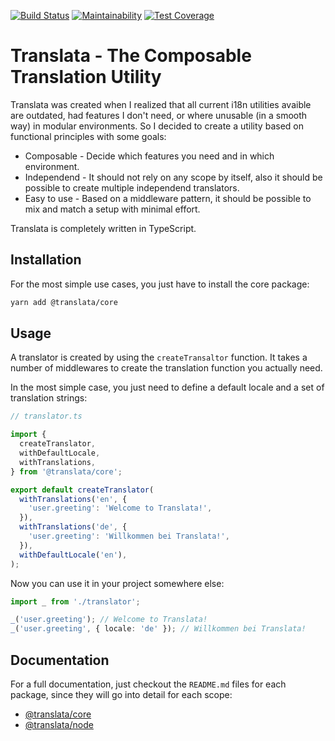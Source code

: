 [![Build Status](https://travis-ci.org/jeanfortheweb/translata.svg?branch=master)](https://travis-ci.org/jeanfortheweb/translata) [![Maintainability](https://api.codeclimate.com/v1/badges/29e376d945395da69418/maintainability)](https://codeclimate.com/github/jeanfortheweb/translata/maintainability) [![Test Coverage](https://api.codeclimate.com/v1/badges/947ddbd81606293ef9a8/test_coverage)](https://codeclimate.com/github/jeanfortheweb/translata/test_coverage)

# Translata - The Composable Translation Utility

Translata was created when I realized that all current i18n utilities avaible are outdated, had features I don't need, or where unusable (in a smooth way) in modular environments. So I decided
to create a utility based on functional principles with some goals:

- Composable - Decide which features you need and in which environment.
- Independend - It should not rely on any scope by itself, also it should be possible to create
  multiple independend translators.
- Easy to use - Based on a middleware pattern, it should be possible to mix and match a setup with minimal effort.

Translata is completely written in TypeScript.

## Installation

For the most simple use cases, you just have to install the core package:

```sh
yarn add @translata/core
```

## Usage

A translator is created by using the `createTransaltor` function. It takes a number of middlewares to create the translation function you actually need.

In the most simple case, you just need to define a default locale and a set of translation strings:

```ts
// translator.ts

import {
  createTranslator,
  withDefaultLocale,
  withTranslations,
} from '@translata/core';

export default createTranslator(
  withTranslations('en', {
    'user.greeting': 'Welcome to Translata!',
  }),
  withTranslations('de', {
    'user.greeting': 'Willkommen bei Translata!',
  }),
  withDefaultLocale('en'),
);
```

Now you can use it in your project somewhere else:

```ts
import _ from './translator';

_('user.greeting'); // Welcome to Translata!
_('user.greeting', { locale: 'de' }); // Willkommen bei Translata!
```

## Documentation

For a full documentation, just checkout the `README.md` files for each package, since they will go into detail for each scope:

- [@translata/core](./packages/core/README.md)
- [@translata/node](./packages/node/README.md)

